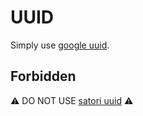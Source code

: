 # UUID

Simply use [google uuid](https://github.com/google/uuid).

## Forbidden

⚠️ DO NOT USE [satori uuid](https://github.com/satori/go.uuid) ⚠️
